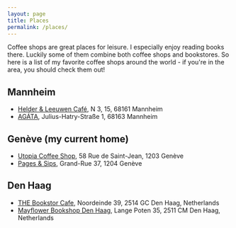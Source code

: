 ```yaml
---
layout: page
title: Places
permalink: /places/
---
```


Coffee shops are great places for leisure. I especially enjoy reading books there. Luckily some of them combine both coffee shops and bookstores. So here is a list of my favorite coffee shops around the world - if you're in the area, you should check them out!

## Mannheim

* [Helder & Leeuwen Café](https://www.helder-leeuwen.de/cafe-n3), N 3, 15, 68161 Mannheim
* [AGÁTA](https://agata-kaffee.de), Julius-Hatry-Straße 1, 68163 Mannheim

## Genève (my current home)

* [Utopia Coffee Shop](https://utopiacoffee.ch), 58 Rue de Saint-Jean, 1203 Genève
* [Pages & Sips](https://www.pagesandsips.com/), Grand-Rue 37, 1204 Genève

## Den Haag

* [THE Bookstor Cafe](https://www.bookstor.nl), Noordeinde 39, 2514 GC Den Haag, Netherlands
* [Mayflower Bookshop Den Haag](https://mayflowerbookshop.nl), Lange Poten 35, 2511 CM Den Haag, Netherlands
